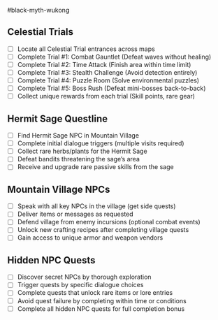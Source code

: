 #black-myth-wukong 
## Celestial Trials  
- [ ] Locate all Celestial Trial entrances across maps  
- [ ] Complete Trial #1: Combat Gauntlet (Defeat waves without healing)  
- [ ] Complete Trial #2: Time Attack (Finish area within time limit)  
- [ ] Complete Trial #3: Stealth Challenge (Avoid detection entirely)  
- [ ] Complete Trial #4: Puzzle Room (Solve environmental puzzles)  
- [ ] Complete Trial #5: Boss Rush (Defeat mini-bosses back-to-back)  
- [ ] Collect unique rewards from each trial (Skill points, rare gear)  

## Hermit Sage Questline  
- [ ] Find Hermit Sage NPC in Mountain Village  
- [ ] Complete initial dialogue triggers (multiple visits required)  
- [ ] Collect rare herbs/plants for the Hermit Sage  
- [ ] Defeat bandits threatening the sage’s area  
- [ ] Receive and upgrade rare passive skills from the sage  

## Mountain Village NPCs  
- [ ] Speak with all key NPCs in the village (get side quests)  
- [ ] Deliver items or messages as requested  
- [ ] Defend village from enemy incursions (optional combat events)  
- [ ] Unlock new crafting recipes after completing village quests  
- [ ] Gain access to unique armor and weapon vendors  

## Hidden NPC Quests  
- [ ] Discover secret NPCs by thorough exploration  
- [ ] Trigger quests by specific dialogue choices  
- [ ] Complete quests that unlock rare items or lore entries  
- [ ] Avoid quest failure by completing within time or conditions  
- [ ] Complete all hidden NPC quests for full completion bonus  
